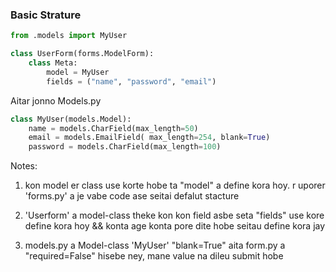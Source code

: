 ### **Basic Strature**

```python
from .models import MyUser

class UserForm(forms.ModelForm):
    class Meta:
        model = MyUser
        fields = ("name", "password", "email")
```

Aitar jonno Models.py
```python
class MyUser(models.Model):
    name = models.CharField(max_length=50)
    email = models.EmailField( max_length=254, blank=True)
    password = models.CharField(max_length=100)
```

Notes: 
1. kon model er class use korte hobe ta "model" a define kora hoy. r uporer 'forms.py' a je vabe code ase seitai defalut stacture

2. 'Userform' a model-class theke kon kon field asbe seta "fields" use kore define kora hoy && konta age konta pore dite hobe seitau define kora jay

3. models.py a Model-class 'MyUser' "blank=True" aita form.py a "required=False" hisebe ney, mane  value na dileu submit hobe



